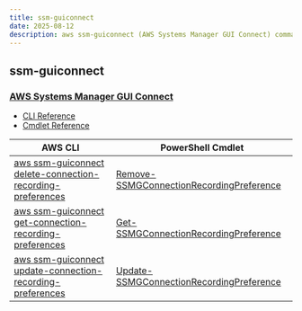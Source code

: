 ```yaml
---
title: ssm-guiconnect
date: 2025-08-12
description: aws ssm-guiconnect (AWS Systems Manager GUI Connect) command/cmdlet list.
---
```


## ssm-guiconnect

### [AWS Systems Manager GUI Connect](https://aws.amazon.com/systems-manager/)

* [CLI Reference](https://awscli.amazonaws.com/v2/documentation/api/latest/reference/ssm-guiconnect/index.html)
* [Cmdlet Reference](https://docs.aws.amazon.com/powershell/latest/reference/items/SSMGuiConnect_cmdlets.html)

|AWS CLI|PowerShell Cmdlet|
|----|----|
|[aws ssm-guiconnect delete-connection-recording-preferences](https://awscli.amazonaws.com/v2/documentation/api/latest/reference/ssm-guiconnect/delete-connection-recording-preferences.html)|[Remove-SSMGConnectionRecordingPreference](https://docs.aws.amazon.com/powershell/latest/reference/items/Remove-SSMGConnectionRecordingPreference.html)|
|[aws ssm-guiconnect get-connection-recording-preferences](https://awscli.amazonaws.com/v2/documentation/api/latest/reference/ssm-guiconnect/get-connection-recording-preferences.html)|[Get-SSMGConnectionRecordingPreference](https://docs.aws.amazon.com/powershell/latest/reference/items/Get-SSMGConnectionRecordingPreference.html)|
|[aws ssm-guiconnect update-connection-recording-preferences](https://awscli.amazonaws.com/v2/documentation/api/latest/reference/ssm-guiconnect/update-connection-recording-preferences.html)|[Update-SSMGConnectionRecordingPreference](https://docs.aws.amazon.com/powershell/latest/reference/items/Update-SSMGConnectionRecordingPreference.html)|


